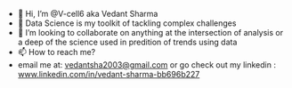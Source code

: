 - 👋 Hi, I’m @V-cell6 aka Vedant Sharma
- 👀 Data Science is my toolkit of tackling complex challenges
- 💞️ I’m looking to collaborate on anything at the intersection of analysis or a deep of the science used in predition of trends using data
- 📫 How to reach me?
-  email me at: vedantsha2003@gmail.com or go check out my linkedin : www.linkedin.com/in/vedant-sharma-bb696b227

<!---
V-cell6/V-cell6 is a ✨ special ✨ repository because its `README.md` (this file) appears on your GitHub profile.
You can click the Preview link to take a look at your changes.
--->
